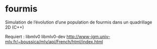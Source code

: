 # fourmis
Simulation de l’évolution d’une population de fourmis dans un quadrillage 2D (C++)

Requiert : libmlv0 libmlv0-dev
http://www-igm.univ-mlv.fr/~boussica/mlv/api/French/html/index.html
